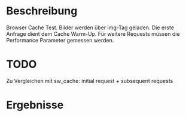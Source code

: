 # Beschreibung
Browser Cache Test. Bilder werden über img-Tag geladen.
Die erste Anfrage dient dem Cache Warm-Up. Für weitere Requests müssen die Performance Parameter gemessen werden. 

# TODO
Zu Vergleichen mit sw_cache: initial request + subsequent requests
# Ergebnisse
